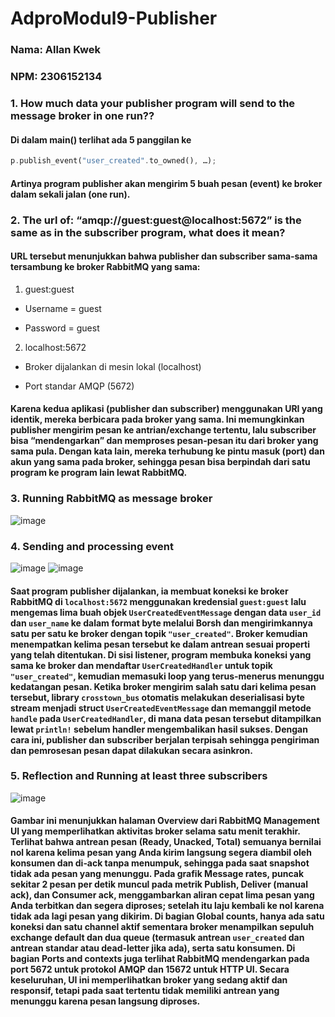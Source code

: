 # **AdproModul9-Publisher**
### Nama: Allan Kwek
### NPM: 2306152134

### 1. How much data your publisher program will send to the message broker in one run??
#### Di dalam main() terlihat ada 5 panggilan ke

```rust
p.publish_event("user_created".to_owned(), …);
```
#### Artinya program publisher akan mengirim 5 buah pesan (event) ke broker dalam sekali jalan (one run).

### 2. The url of: “amqp://guest:guest@localhost:5672” is the same as in the subscriber program, what does it mean?
#### URL tersebut menunjukkan bahwa publisher dan subscriber sama‑sama tersambung ke broker RabbitMQ yang sama:

1. guest:guest

- Username = guest

- Password = guest

2. localhost:5672

- Broker dijalankan di mesin lokal (localhost)

- Port standar AMQP (5672)

#### Karena kedua aplikasi (publisher dan subscriber) menggunakan URI yang identik, mereka berbicara pada broker yang sama. Ini memungkinkan publisher mengirim pesan ke antrian/exchange tertentu, lalu subscriber bisa “mendengarkan” dan memproses pesan‑pesan itu dari broker yang sama pula. Dengan kata lain, mereka terhubung ke pintu masuk (port) dan akun yang sama pada broker, sehingga pesan bisa berpindah dari satu program ke program lain lewat RabbitMQ.

### 3. Running RabbitMQ as message broker
![image](https://github.com/user-attachments/assets/25f6f4de-6eb2-437c-b526-42b4fa338783)

### 4. Sending and processing event
![image](https://github.com/user-attachments/assets/fcc3904d-5521-47ce-a019-3b098ff550e4)
![image](https://github.com/user-attachments/assets/c0a5207a-cd6f-4b0c-af35-96b4414f105a)
#### Saat program publisher dijalankan, ia membuat koneksi ke broker RabbitMQ di `localhost:5672` menggunakan kredensial `guest:guest` lalu mengemas lima buah objek `UserCreatedEventMessage` dengan data `user_id` dan `user_name` ke dalam format byte melalui Borsh dan mengirimkannya satu per satu ke broker dengan topik `"user_created"`. Broker kemudian menempatkan kelima pesan tersebut ke dalam antrean sesuai properti yang telah ditentukan. Di sisi listener, program membuka koneksi yang sama ke broker dan mendaftar `UserCreatedHandler` untuk topik `"user_created"`, kemudian memasuki loop yang terus-menerus menunggu kedatangan pesan. Ketika broker mengirim salah satu dari kelima pesan tersebut, library `crosstown_bus` otomatis melakukan deserialisasi byte stream menjadi struct `UserCreatedEventMessage` dan memanggil metode `handle` pada `UserCreatedHandler`, di mana data pesan tersebut ditampilkan lewat `println!` sebelum handler mengembalikan hasil sukses. Dengan cara ini, publisher dan subscriber berjalan terpisah sehingga pengiriman dan pemrosesan pesan dapat dilakukan secara asinkron.

### 5. Reflection and Running at least three subscribers
![image](https://github.com/user-attachments/assets/7526594d-1f49-4d4a-b520-52f5a282fb73)
#### Gambar ini menunjukkan halaman Overview dari RabbitMQ Management UI yang memperlihatkan aktivitas broker selama satu menit terakhir. Terlihat bahwa antrean pesan (Ready, Unacked, Total) semuanya bernilai nol karena kelima pesan yang Anda kirim langsung segera diambil oleh konsumen dan di‑ack tanpa menumpuk, sehingga pada saat snapshot tidak ada pesan yang menunggu. Pada grafik Message rates, puncak sekitar 2 pesan per detik muncul pada metrik Publish, Deliver (manual ack), dan Consumer ack, menggambarkan aliran cepat lima pesan yang Anda terbitkan dan segera diproses; setelah itu laju kembali ke nol karena tidak ada lagi pesan yang dikirim. Di bagian Global counts, hanya ada satu koneksi dan satu channel aktif sementara broker menampilkan sepuluh exchange default dan dua queue (termasuk antrean `user_created` dan antrean standar atau dead‑letter jika ada), serta satu konsumen. Di bagian Ports and contexts juga terlihat RabbitMQ mendengarkan pada port 5672 untuk protokol AMQP dan 15672 untuk HTTP UI. Secara keseluruhan, UI ini memperlihatkan broker yang sedang aktif dan responsif, tetapi pada saat tertentu tidak memiliki antrean yang menunggu karena pesan langsung diproses.
